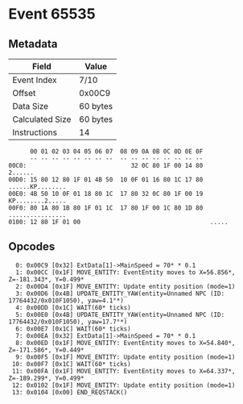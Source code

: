 # Event 65535

## Metadata

| Field           | Value    |
|-----------------|----------|
| Event Index     | 7/10     |
| Offset          | 0x00C9   |
| Data Size       | 60 bytes |
| Calculated Size | 60 bytes |
| Instructions    | 14       |

```
      00 01 02 03 04 05 06 07  08 09 0A 0B 0C 0D 0E 0F
      -- -- -- -- -- -- -- --  -- -- -- -- -- -- -- --
00C0:                             32 0C 80 1F 00 14 80           2......
00D0: 15 80 12 80 1F 01 4B 50  10 0F 01 16 80 1C 17 80  ......KP........
00E0: 4B 50 10 0F 01 18 80 1C  17 80 32 0C 80 1F 00 19  KP........2.....
00F0: 80 1A 80 1B 80 1F 01 1C  17 80 1F 00 1C 80 1D 80  ................
0100: 12 80 1F 01 00                                    .....           
```

## Opcodes

```
  0: 0x00C9 [0x32] ExtData[1]->MainSpeed = 70* * 0.1
  1: 0x00CC [0x1F] MOVE_ENTITY: EventEntity moves to X=56.856*, Z=-181.343*, Y=0.499*
  2: 0x00D4 [0x1F] MOVE_ENTITY: Update entity position (mode=1)
  3: 0x00D6 [0x4B] UPDATE_ENTITY_YAW(entity=Unnamed NPC (ID: 17764432/0x010F1050), yaw=4.1°*)
  4: 0x00DD [0x1C] WAIT(60* ticks)
  5: 0x00E0 [0x4B] UPDATE_ENTITY_YAW(entity=Unnamed NPC (ID: 17764432/0x010F1050), yaw=17.7°*)
  6: 0x00E7 [0x1C] WAIT(60* ticks)
  7: 0x00EA [0x32] ExtData[1]->MainSpeed = 70* * 0.1
  8: 0x00ED [0x1F] MOVE_ENTITY: EventEntity moves to X=54.840*, Z=-171.586*, Y=0.449*
  9: 0x00F5 [0x1F] MOVE_ENTITY: Update entity position (mode=1)
 10: 0x00F7 [0x1C] WAIT(60* ticks)
 11: 0x00FA [0x1F] MOVE_ENTITY: EventEntity moves to X=64.337*, Z=-189.299*, Y=0.499*
 12: 0x0102 [0x1F] MOVE_ENTITY: Update entity position (mode=1)
 13: 0x0104 [0x00] END_REQSTACK()
```
